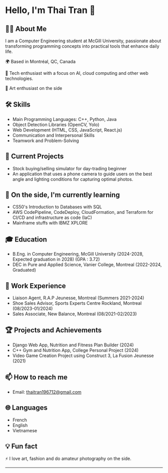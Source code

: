# Hello, I'm Thai Tran 👋

## 👨‍💻 About Me
I am a Computer Engineering student at McGill University, passionate about transforming programming concepts into practical tools that enhance daily life.

🌍 Based in Montréal, QC, Canada

🚀 Tech enthusiast with a focus on AI, cloud computing and other web technologies.

🎨 Art enthusiast on the side

## 🛠 Skills
- Main Programming Languages: C++, Python, Java 
- Object Detection Libraries (OpenCV, Yolo)
- Web Development (HTML, CSS, JavaScript, React.js) 
- Communication and Interpersonal Skills
- Teamwork and Problem-Solving

## 🔭 Current Projects
- Stock buying/selling simulator for day-trading beginner
- An application that uses a phone camera to guide users on the best angle and lighting conditions for capturing optimal photos.

## 🌱 On the side, I'm currently learning 
- CS50's Introduction to Databases with SQL
- AWS CodePipeline, CodeDeploy, CloudFormation, and Terraform for CI/CD and infrastructure as code (IaC)
- Mainframe stuffs with IBMZ XPLORE

## 🎓 Education
- B.Eng. in Computer Engineering, McGill University (2024-2028, Expected graduation in 2028) (GPA : 3.72)
- DEC in Pure and Applied Science, Vanier College, Montreal (2022-2024, Graduated)

## 💼 Work Experience
- Liaison Agent, R.A.P Jeunesse, Montreal (Summers 2021-2024)
- Shoe Sales Advisor, Sports Experts Centre Rockland, Montreal (08/2023-01/2024)
- Sales Associate, New Balance, Montreal (08/2021-02/2023)
  
## 🏆 Projects and Achievements 
- Django Web App, Nutrition and Fitness Plan Builder (2024) 
- C++ Gym and Nutrition App, College Personal Project (2024)
- Video Game Creation Project using Construct 3, La Fusion Jeunesse (2021)

## 📫 How to reach me
- Email: thaitran196712@gmail.com

## 🌐 Languages
- French
- English
- Vietnamese

## 💡 Fun fact
⚡ I love art, fashion and do amateur photography on the side. 
<!---
## 📊 GitHub Stats
![Your GitHub stats](https://github-readme-stats.vercel.app/api?username=YourGitHubUsername&show_icons=true&theme=radical)

## 🗂️ Highlighted Repositories
[![Repo 1](https://github-readme-stats.vercel.app/api/pin/?username=YourGitHubUsername&repo=RepoName1)](https://github.com/YourGitHubUsername/RepoName1)
[![Repo 2](https://github-readme-stats.vercel.app/api/pin/?username=YourGitHubUsername&repo=RepoName2)](https://github.com/YourGitHubUsername/RepoName2)
--->
---
<!---
thaimtl/thaimtl is a ✨ special ✨ repository because its `README.md` (this file) appears on your GitHub profile.
You can click the Preview link to take a look at your changes.
--->
